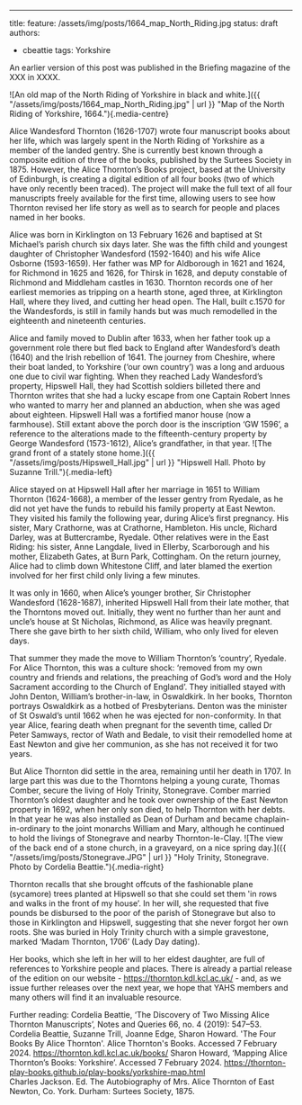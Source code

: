 ---
title: 
feature: /assets/img/posts/1664_map_North_Riding.jpg
status: draft
authors:
- cbeattie
tags: Yorkshire

An earlier version of this post was published in the Briefing magazine of the XXX in XXXX.

![An old map of the North Riding of Yorkshire in black and white.]({{ "/assets/img/posts/1664_map_North_Riding.jpg" | url }} "Map of the North Riding of Yorkshire, 1664."){.media-centre}

Alice Wandesford Thornton (1626-1707) wrote four manuscript books about her life, which was largely spent in the North Riding of Yorkshire as a member of the landed gentry. She is currently best known through a composite edition of three of the books, published by the Surtees Society in 1875. However, the Alice Thornton’s Books project, based at the University of Edinburgh, is creating a digital edition of all four books (two of which have only recently been traced). The project will make the full text of all four manuscripts freely available for the first time, allowing users to see how Thornton revised her life story as well as to search for people and places named in her books. 

Alice was born in Kirklington on 13 February 1626 and baptised at St Michael’s parish church six days later. She was the fifth child and youngest daughter of Christopher Wandesford (1592-1640) and his wife Alice Osborne (1593-1659). Her father was MP for Aldborough in 1621 and 1624, for Richmond in 1625 and 1626, for Thirsk in 1628, and deputy constable of Richmond and Middleham castles in 1630. Thornton records one of her earliest memories as tripping on a hearth stone, aged three, at Kirklington Hall, where they lived, and cutting her head open. The Hall, built c.1570 for the Wandesfords, is still in family hands but was much remodelled in the eighteenth and nineteenth centuries.

Alice and family moved to Dublin after 1633, when her father took up a government role there but fled back to England after Wandesford’s death (1640) and the Irish rebellion of 1641. The journey from Cheshire, where their boat landed, to Yorkshire (‘our own country’) was a long and arduous one due to civil war fighting. When they reached Lady Wandesford’s property, Hipswell Hall, they had Scottish soldiers billeted there and Thornton writes that she had a lucky escape from one Captain Robert Innes who wanted to marry her and planned an abduction, when she was aged about eighteen. Hipswell Hall was a fortified manor house (now a farmhouse). Still extant above the porch door is the inscription ‘GW 1596’, a reference to the alterations made to the fifteenth-century property by George Wandesford (1573-1612), Alice’s grandfather, in that year. 
![The grand front of a stately stone home.]({{ "/assets/img/posts/Hipswell_Hall.jpg" | url }} "Hipswell Hall. Photo by Suzanne Trill."){.media-left}

Alice stayed on at Hipswell Hall after her marriage in 1651 to William Thornton (1624-1668), a member of the lesser gentry from Ryedale, as he did not yet have the funds to rebuild his family property at East Newton. They visited his family the following year, during Alice’s first pregnancy. His sister, Mary Crathorne, was at Crathorne, Hambleton. His uncle, Richard Darley, was at Buttercrambe, Ryedale. Other relatives were in the East Riding: his sister, Anne Langdale, lived in Ellerby, Scarborough and his mother, Elizabeth Gates, at Burn Park, Cottingham. On the return journey, Alice had to climb down Whitestone Cliff, and later blamed the exertion involved for her first child only living a few minutes.

It was only in 1660, when Alice’s younger brother, Sir Christopher Wandesford (1628-1687), inherited Hipswell Hall from their late mother, that the Thorntons moved out. Initially, they went no further than her aunt and uncle’s house at St Nicholas, Richmond, as Alice was heavily pregnant. There she gave birth to her sixth child, William, who only lived for eleven days. 

That summer they made the move to William Thornton’s ‘country’, Ryedale. For Alice Thornton, this was a culture shock: ‘removed from my own country and friends and relations, the preaching of God’s word and the Holy Sacrament according to the Church of England’. They initialled stayed with John Denton, William’s brother-in-law, in Oswaldkirk. In her books, Thornton portrays Oswaldkirk as a hotbed of Presbyterians. Denton was the minister of St Oswald’s until 1662 when he was ejected for non-conformity. In that year Alice, fearing death when pregnant for the seventh time, called Dr Peter Samways, rector of Wath and Bedale, to visit their remodelled home at East Newton and give her communion, as she has not received it for two years. 

But Alice Thornton did settle in the area, remaining until her death in 1707. In large part this was due to the Thorntons helping a young curate, Thomas Comber, secure the living of Holy Trinity, Stonegrave. Comber married Thornton’s oldest daughter and he took over ownership of the East Newton property in 1692, when her only son died, to help Thornton with her debts. In that year he was also installed as Dean of Durham and became chaplain-in-ordinary to the joint monarchs William and Mary, although he continued to hold the livings of Stonegrave and nearby Thornton-le-Clay. 
![The view of the back end of a stone church, in a graveyard, on a nice spring day.]({{ "/assets/img/posts/Stonegrave.JPG" | url }} "Holy Trinity, Stonegrave. Photo by Cordelia Beattie."){.media-right}

Thornton recalls that she brought offcuts of the fashionable plane (sycamore) trees planted at Hipswell so that she could set them 'in rows and walks in the front of my house’. In her will, she requested that five pounds be disbursed to the poor of the parish of Stonegrave but also to those in Kirklington and Hipswell, suggesting that she never forgot her own roots. She was buried in Holy Trinity church with a simple gravestone, marked ‘Madam Thornton, 1706’ (Lady Day dating).

Her books, which she left in her will to her eldest daughter, are full of references to Yorkshire people and places. There is already a partial release of the edition on our website - https://thornton.kdl.kcl.ac.uk/ - and, as we issue further releases over the next year, we hope that YAHS members and many others will find it an invaluable resource.
 
Further reading:
Cordelia Beattie, ‘The Discovery of Two Missing Alice Thornton Manuscripts’, Notes and Queries 66, no. 4 (2019): 547–53.
Cordelia Beattie, Suzanne Trill, Joanne Edge, Sharon Howard. 'The Four Books By Alice Thornton'. Alice Thornton's Books. Accessed 7 February 2024.
https://thornton.kdl.kcl.ac.uk/books/
Sharon Howard, ‘Mapping Alice Thornton’s Books: Yorkshire’. Accessed 7 February 2024. https://thornton-play-books.github.io/play-books/yorkshire-map.html  
Charles Jackson. Ed. The Autobiography of Mrs. Alice Thornton of East Newton, Co. York. Durham: Surtees Society, 1875.
